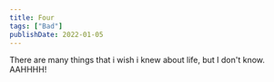 ```yaml
---
title: Four
tags: ["Bad"]
publishDate: 2022-01-05
---
```


There are many things that i wish i knew about life, but I don't know. AAHHHH!
